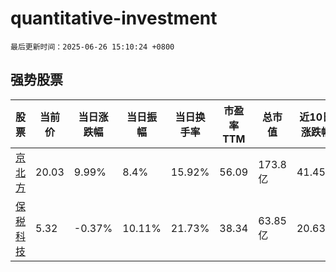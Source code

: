 # quantitative-investment

`最后更新时间：2025-06-26 15:10:24 +0800`

## 强势股票

|股票|当前价|当日涨跌幅|当日振幅|当日换手率|市盈率TTM|总市值|近10日涨跌幅|
|----|----|----|----|----|----|----|----|
|[京北方](https://xueqiu.com/S/SZ002987)|20.03|9.99%|8.4%|15.92%|56.09|173.8亿|41.45%|
|[保税科技](https://xueqiu.com/S/SH600794)|5.32|-0.37%|10.11%|21.73%|38.34|63.85亿|20.63%|
